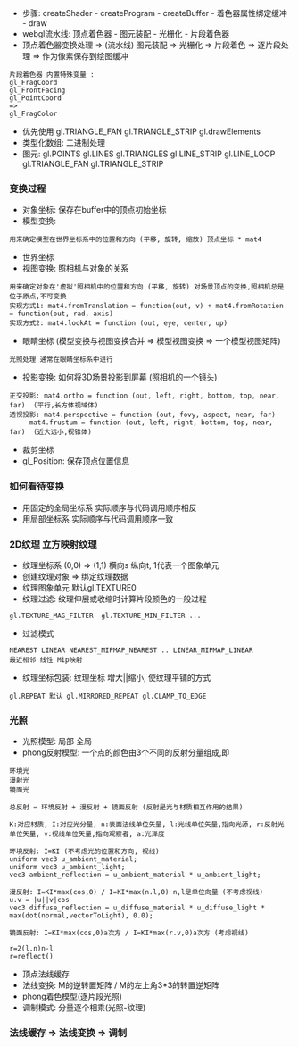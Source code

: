 - 步骤: createShader - createProgram - createBuffer - 着色器属性绑定缓冲 - draw
- webgl流水线: 顶点着色器 - 图元装配 - 光栅化 - 片段着色器
- 顶点着色器变换处理 => (流水线) 图元装配 => 光栅化 => 片段着色 => 逐片段处理 => 作为像素保存到绘图缓冲

```
片段着色器 内置特殊变量 :
gl_FragCoord
gl_FrontFacing
gl_PointCoord
=>
gl_FragColor
```

- 优先使用 gl.TRIANGLE_FAN gl.TRIANGLE_STRIP gl.drawElements
- 类型化数组: 二进制处理
- 图元: gl.POINTS gl.LINES gl.TRIANGLES gl.LINE_STRIP gl.LINE_LOOP gl.TRIANGLE_FAN gl.TRIANGLE_STRIP

### 变换过程
- 对象坐标: 保存在buffer中的顶点初始坐标
- 模型变换:
```
用来确定模型在世界坐标系中的位置和方向 (平移, 旋转, 缩放) 顶点坐标 * mat4
```
- 世界坐标
- 视图变换: 照相机与对象的关系
```
用来确定对象在'虚拟'照相机中的位置和方向 (平移, 旋转) 对场景顶点的变换,照相机总是位于原点,不可变换
实现方式1: mat4.fromTranslation = function(out, v) + mat4.fromRotation = function(out, rad, axis)
实现方式2: mat4.lookAt = function (out, eye, center, up)
```
- 眼睛坐标 (模型变换与视图变换合并 => 模型视图变换 => 一个模型视图矩阵)
```
光照处理 通常在眼睛坐标系中进行
```
- 投影变换: 如何将3D场景投影到屏幕 (照相机的一个镜头)
```
正交投影: mat4.ortho = function (out, left, right, bottom, top, near, far)  (平行,长方体视域体)
透视投影: mat4.perspective = function (out, fovy, aspect, near, far)
     mat4.frustum = function (out, left, right, bottom, top, near, far)  (近大远小,视锥体)
```
- 裁剪坐标
- gl_Position: 保存顶点位置信息

### 如何看待变换
- 用固定的全局坐标系 实际顺序与代码调用顺序相反
- 用局部坐标系 实际顺序与代码调用顺序一致

### 2D纹理 立方映射纹理
- 纹理坐标系 (0,0) => (1,1) 横向s 纵向t, 1代表一个图象单元
- 创建纹理对象 => 绑定纹理数据
- 纹理图象单元 默认gl.TEXTURE0
- 纹理过滤: 纹理伸展或收缩时计算片段颜色的一般过程
 ```
 gl.TEXTURE_MAG_FILTER  gl.TEXTURE_MIN_FILTER ...
 ```
- 过滤模式
```
NEAREST LINEAR NEAREST_MIPMAP_NEAREST .. LINEAR_MIPMAP_LINEAR
最近相邻 线性 Mip映射
```
- 纹理坐标包装: 纹理坐标 增大||缩小, 使纹理平铺的方式
```
gl.REPEAT 默认 gl.MIRRORED_REPEAT gl.CLAMP_TO_EDGE
```

### 光照
- 光照模型: 局部 全局
- phong反射模型: 一个点的颜色由3个不同的反射分量组成,即
```
环境光
漫射光
镜面光

总反射 = 环境反射 + 漫反射 + 镜面反射 (反射是光与材质相互作用的结果)

K:对应材质, I:对应光分量, n:表面法线单位矢量, l:光线单位矢量,指向光源, r:反射光单位矢量, v:视线单位矢量,指向观察者, a:光泽度

环境反射: I=KI (不考虑光的位置和方向, 视线)
uniform vec3 u_ambient_material;
uniform vec3 u_ambient_light;
vec3 ambient_reflection = u_ambient_material * u_ambient_light;

漫反射: I=KI*max(cos,0) / I=KI*max(n.l,0) n,l是单位向量 (不考虑视线)
u.v = |u||v|cos
vec3 diffuse_reflection = u_diffuse_material * u_diffuse_light * max(dot(normal,vectorToLight), 0.0);

镜面反射: I=KI*max(cos,0)a次方 / I=KI*max(r.v,0)a次方 (考虑视线)

r=2(l.n)n-l
r=reflect()

```
- 顶点法线缓存
- 法线变换: M的逆转置矩阵 / M的左上角3*3的转置逆矩阵
- phong着色模型(逐片段光照)
- 调制模式: 分量逐个相乘(光照-纹理)

### 法线缓存 => 法线变换 => 调制
